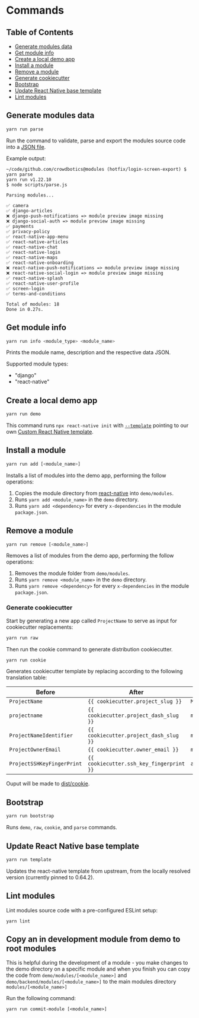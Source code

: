 # Commands

## Table of Contents

- [Generate modules data](#generate-modules-data)
- [Get module info](#get-module-info)
- [Create a local demo app](#create-a-local-demo-app)
- [Install a module](#install-a-module)
- [Remove a module](#remove-a-module)
- [Generate cookiecutter](#generate-cookiecutter)
- [Bootstrap](#bootstrap)
- [Update React Native base template](#update-react-native-base-template)
- [Lint modules](#lint-modules)

## Generate modules data

```sh
yarn run parse
```

Run the command to validate, parse and export the modules source code into a [JSON file](/dist/modules.json).

Example output:

```shell
~/code/github.com/crowdbotics@modules (hotfix/login-screen-export) $ yarn parse
yarn run v1.22.10
$ node scripts/parse.js

Parsing modules...

✅ camera
✅ django-articles
❌ django-push-notifications => module preview image missing
❌ django-social-auth => module preview image missing
✅ payments
✅ privacy-policy
✅ react-native-app-menu
✅ react-native-articles
✅ react-native-chat
✅ react-native-login
✅ react-native-maps
✅ react-native-onboarding
❌ react-native-push-notifications => module preview image missing
❌ react-native-social-login => module preview image missing
✅ react-native-splash
✅ react-native-user-profile
✅ screen-login
✅ terms-and-conditions

Total of modules: 18
Done in 0.27s.
```

## Get module info

```sh
yarn run info <module_type> <module_name>
```

Prints the module name, description and the respective data JSON.

Supported module types:

- "django"
- "react-native"

## Create a local demo app

```sh
yarn run demo
```

This command runs `npx react-native init` with [`--template`](https://github.com/react-native-community/cli/tree/master/packages/global-cli#--template) pointing to our own [Custom React Native template](#custom-react-native-template).

## Install a module

```sh
yarn run add [<module_name>]
```

Installs a list of modules into the demo app, performing the follow operations:

1. Copies the module directory from [react-native](/modules/react-native) into `demo/modules`.
2. Runs `yarn add <module_name>` in the `demo` directory.
3. Runs `yarn add <dependency>` for every `x-dependencies` in the module `package.json`.

## Remove a module

```sh
yarn run remove [<module_name>]
```

Removes a list of modules from the demo app, performing the follow operations:

1. Removes the module folder from `demo/modules`.
2. Runs `yarn remove <module_name>` in the `demo` directory.
3. Runs `yarn remove <dependency>` for every `x-dependencies` in the module `package.json`.

### Generate cookiecutter

Start by generating a new app called `ProjectName` to serve as input for cookiecutter replacements:

```sh
yarn run raw

```

Then run the cookie command to generate distribution cookiecutter.

```sh
yarn run cookie
```

Generates cookiecutter template by replacing according to the following translation table:

| Before                     | After                                    | Example            |
| -------------------------- | ---------------------------------------- | ------------------ |
| `ProjectName`              | `{{ cookiecutter.project_slug }}`        | `MyNewApp`         |
| `projectname`              | `{{ cookiecutter.project_dash_slug }}`   | `mynewapp`         |
| `ProjectNameIdentifier`    | `{{ cookiecutter.project_dash_slug }}`   | `mynewapp`         |
| `ProjectOwnerEmail`        | `{{ cookiecutter.owner_email }}`         | `mail@example.com` |
| `ProjectSSHKeyFingerPrint` | `{{ cookiecutter.ssh_key_fingerprint }}` | `abc:123`          |

Ouput will be made to [dist/cookie](/dist/cookie).

## Bootstrap

```sh
yarn run bootstrap
```

Runs `demo`, `raw`, `cookie`, and `parse` commands.

## Update React Native base template

```sh
yarn run template
```

Updates the react-native template from upstream, from the locally resolved version (currently pinned to 0.64.2).

## Lint modules

Lint modules source code with a pre-configured ESLint setup:

```
yarn lint
```

## Copy an in development module from demo to root modules

This is helpful during the development of a module - you make changes to the demo directory on a specific module and when you finish you can copy the code from `demo/modules/[<module_name>]` and `demo/backend/modules/[<module_name>]` to the main modules directory `modules/[<module_name>]`

Run the following command:

```
yarn run commit-module [<module_name>]
```
